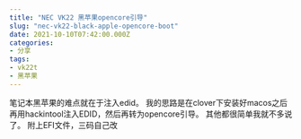 ```yaml
---
title: "NEC VK22 黑苹果opencore引导"
slug: "nec-vk22-black-apple-opencore-boot"
date: 2021-10-10T07:42:00.000Z
categories:
- 分享
tags:
- vk22t
- 黑苹果
---
```


笔记本黑苹果的难点就在于注入edid。
我的思路是在clover下安装好macos之后再用hackintool注入EDID，然后再转为opencore引导。
其他都很简单我就不多说了。
附上EFI文件，三码自己改
